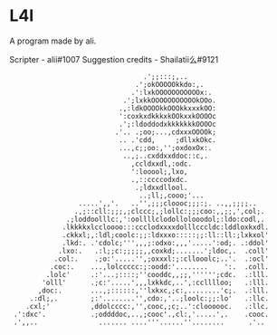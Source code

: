# L4I

A program made by ali.

Scripter - alii#1007
Suggestion credits - Shailatii么#9121


                                                                                                    
                                                                                                    
                                                                                                    
                                                                                                    
                                                                                                    
                                     .';;:::;,..                                                    
                                   .';okOOOOOkkdo:,.                                                
                                  .':lxkOOOOOOOOOOOx:.                                              
                                .';lxkkOOOOOOOOOOOkOOo.                                             
                               .,:ldkOOOOkkOOOkkxxxkOO:                                             
                               ':coxkxdkkkxkOOkxxkOOOOc                                             
                               .';:ldoddodxkkkkkkkOOOOc                                             
                              .'.. .;oo;...,cdxxxOOOOk;                                             
                               .. .'cdd,     ;dllxkOkc.                                             
                               ...,c;;oo:,'';oxdoxOx:.                                              
                                ..,;..cxddxxddoc::c,.                                               
                                  ,ccldxxdl,:odc.                                                   
                                  ':looool;,lxo,                                                    
                                  .,::ccccodxdc.                                                    
                                   .;ldxxdllool.                                                    
                                    ..;ll;,cooo;'...                                                
                     .....',,'.   ..'',;;;cloooc;;;:;. ..,,;;;;..                                   
                    .,;::cll:;;;,;clccc;,;lollc:;;;coo:,,;;,',col;.                                 
                  .;loddoolllc:,':oollllclodollolooodol;:ldo:codl,.                                 
                 .lkkkkxlccloooo:::ccclodxxxxdolllcccldc:lddloxkxdl.                                
                 .ckkxl;,:ldl;coolc:;;:ldxxxo:::::;;:ll::ll:;lxkxol'                                
                 .lkd:. .'cdolc;''',,,;:odxo:,,,'.....':od;. .:ddol'                                
                .lxo:.   .:l;;c:;;;;;,,coxkd;.......';ldoc,.  .coll'                                
               .col:.    .;o:'.....'',;oxxxl:;:cllooolc;..'.  .:ocl'                                
              .coc:.    ...,lolccccc:;:oodd:'........    ':.  .coll.                                
             .lolc'     .:'...;::::;''cooddc,,;;,'''''';cdc.  .:lll.                                
            'olll'      .;c:'.....',,,lxkkdc,..',:cclllloo;   .:lll.                                
           ,doc:.       ...,;::::::,''lxkxc,;c:,........'c;.  .:lll.                                
         .:dl;,.        ;:'........'',cdo:,'..;loolc:;;:lo'   .:llc.                                
        .cxl;'          ,ddolcccc:,'',cooc,;c;..':cloooooc.   .:llc.                                
     .':dxc'.           .;oddddoc,..,;cooc'.,cl:,'.....',.    .cooc.                                
     .',,..               ....... ....'''......''........      .'..                                 
                                                                                                    
                                                                                                    
                                                                                                    
